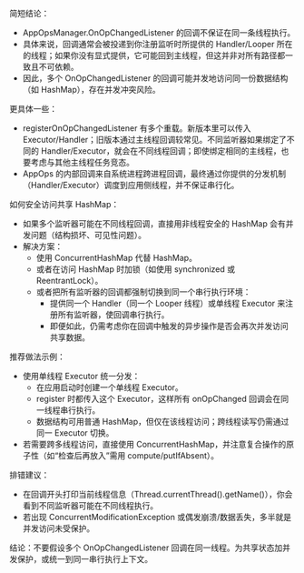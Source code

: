 简短结论：
- AppOpsManager.OnOpChangedListener 的回调不保证在同一条线程执行。
- 具体来说，回调通常会被投递到你注册监听时所提供的 Handler/Looper 所在的线程；如果你没有显式提供，它可能回到主线程，但这并非对所有路径都一致且不可依赖。
- 因此，多个 OnOpChangedListener 的回调可能并发地访问同一份数据结构（如 HashMap），存在并发冲突风险。

更具体一些：
- registerOnOpChangedListener 有多个重载。新版本里可以传入 Executor/Handler；旧版本通过主线程回调较常见。不同监听器如果绑定了不同的 Handler/Executor，就会在不同线程回调；即使绑定相同的主线程，也要考虑与其他主线程任务竞态。
- AppOps 的内部回调来自系统进程跨进程回调，最终通过你提供的分发机制（Handler/Executor）调度到应用侧线程，并不保证串行化。

如何安全访问共享 HashMap：
- 如果多个监听器可能在不同线程回调，直接用非线程安全的 HashMap 会有并发问题（结构损坏、可见性问题）。
- 解决方案：
  - 使用 ConcurrentHashMap 代替 HashMap。
  - 或者在访问 HashMap 时加锁（如使用 synchronized 或 ReentrantLock）。
  - 或者把所有监听器的回调都强制切换到同一个串行执行环境：
    - 提供同一个 Handler（同一个 Looper 线程）或单线程 Executor 来注册所有监听器，使回调串行执行。
    - 即便如此，仍需考虑你在回调中触发的异步操作是否会再次并发访问共享数据。

推荐做法示例：
- 使用单线程 Executor 统一分发：
  - 在应用启动时创建一个单线程 Executor。
  - register 时都传入这个 Executor，这样所有 onOpChanged 回调会在同一线程串行执行。
  - 数据结构可用普通 HashMap，但仅在该线程访问；跨线程读写仍需通过同一 Executor 切换。
- 若需要跨多线程访问，直接使用 ConcurrentHashMap，并注意复合操作的原子性（如“检查后再放入”需用 compute/putIfAbsent）。

排错建议：
- 在回调开头打印当前线程信息（Thread.currentThread().getName()），你会看到不同监听器可能在不同线程执行。
- 若出现 ConcurrentModificationException 或偶发崩溃/数据丢失，多半就是并发访问未受保护。

结论：不要假设多个 OnOpChangedListener 回调在同一线程。为共享状态加并发保护，或统一到同一串行执行上下文。